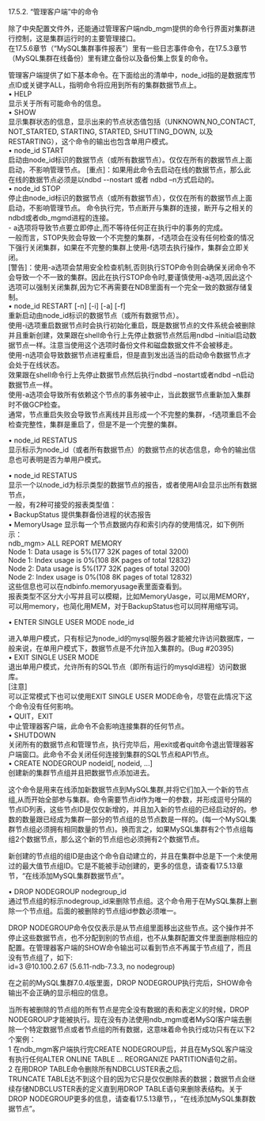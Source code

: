 17.5.2. “管理客户端”中的命令   

除了中央配置文件外，还能通过管理客户端ndb_mgm提供的命令行界面对集群进行控制，这是集群运行时的主要管理接口。  
在17.5.6章节（“MySQL集群事件报表”）里有一些日志事件命令，在17.5.3章节（MySQL集群在线备份）里有建立备份以及备份集上恢复的命令。  

管理客户端提供了如下基本命令。在下面给出的清单中，node_id指的是数据库节点ID或关键字ALL，指明命令将应用到所有的集群数据节点上。  
•  HELP  
  显示关于所有可能命令的信息。  
•  SHOW  
显示集群状态的信息，显示出来的节点状态值包括（UNKNOWN,NO_CONTACT, NOT_STARTED, STARTING, STARTED, SHUTTING_DOWN, 以及RESTARTING），这个命令的输出也包含单用户模式。  
•  node_id START   
启动由node_id标识的数据节点（或所有数据节点）。仅仅在所有的数据节点上面启动，不影响管理节点。
[重点]：如果用此命令去启动在线的数据节点，那么此在线的数据节点必须是以ndbd --nostart  或者 ndbd –n方式启动的。   
•  node_id STOP   
   停止由node_id标识的数据节点（或所有数据节点），仅仅在所有的数据节点上面启动，不影响管理节点。
	命令执行完，节点断开与集群的连接，断开与之相关的ndbd或者db_mgmd进程的连接。   
	- a选项将导致节点要立即停止,而不等待任何正在执行中的事务的完成。   
	一般而言，STOP失败会导致一个不完整的集群，-f选项会在没有任何检查的情况下强行关闭集群，如果在不完整的集群上使用-f选项去执行操作，集群会立即关闭。   
	[警告]：使用-a选项会禁用安全检查机制,否则执行STOP命令则会确保关闭命令不会导致一个不一致的集群。因此在执行STOP命令时,要谨慎使用-a选项,因此这个选项可以强制关闭集群,因为它不再需要在NDB里面有一个完全一致的数据存储复制。   
•  node_id RESTART [-n] [-i] [-a] [-f]   
重新启动由node_id标识的数据节点（或所有数据节点）。   
使用-i选项重启数据节点时会执行初始化重启，既是数据节点的文件系统会被删除并且重新创建，效果跟在shell命令行上先停止数据节点然后用ndbd –initial启动数据节点一样。注意当使用这个选项时备份文件和磁盘数据文件不会被移走。   
使用-n选项会导致数据节点进程重启，但是直到发出适当的启动命令数据节点才会处于在线状态。   
效果跟在shell命令行上先停止数据节点然后执行ndbd –nostart或者ndbd –n启动数据节点一样。   
使用-a选项会导致所有依赖这个节点的事务被中止，当此数据节点重新加入集群时不做GCP检查。   
通常，节点重启失败会导致节点离线并且形成一个不完整的集群，-f选项重启不会检查完整性，集群是重启了，但是不是一个完整的集群。   

•  node_id RESTATUS   
显示标示为node_id（或者所有数据节点）的数据节点的状态信息，命令的输出信息也可表明是否为单用户模式。   

•  node_id RESTATUS   
显示一个以node_id为标示类型的数据节点的报告，或者使用All会显示出所有数据节点，   
一般，有2种可接受的报表类型值：   
	•  BackupStatus  提供集群备份进程的状态报告   
	•  MemoryUsage  显示每一个节点数据内存和索引内存的使用情况，如下例所示：   
ndb_mgm> ALL REPORT MEMORY   
Node 1: Data usage is 5%(177 32K pages of total 3200)   
Node 1: Index usage is 0%(108 8K pages of total 12832)   
Node 2: Data usage is 5%(177 32K pages of total 3200)   
Node 2: Index usage is 0%(108 8K pages of total 12832)   
     这些信息也可以在ndbinfo.memoryusage表里面查看到。   
    报表类型不区分大小写并且可以模糊，比如MemoryUasge，可以用MEMORY，可以用memory，也简化用MEM，对于BackupStatus也可以同样用缩写词。   

•  ENTER SINGLE USER MODE node_id   

进入单用户模式，只有标记为node_id的mysql服务器才能被允许访问数据库，一般来说，在单用户模式下，数据节点是不允许加入集群的。(Bug #20395)   
•  EXIT SINGLE USER MODE   
退出单用户模式，允许所有的SQL节点（即所有运行的mysqld进程）访问数据库。   
   [注意]    
	可以正常模式下也可以使用EXIT SINGLE USER MODE命令，尽管在此情况下这个命令没有任何影响。   
•  QUIT，EXIT   
中止管理器客户端，此命令不会影响连接集群的任何节点。   
•  SHUTDOWN   
关闭所有的数据节点和管理节点，执行完毕后，用exit或者quit命令退出管理器客户端窗口。此命令不会关闭任何连接到集群的SQL节点和API节点。   
•  CREATE NODEGROUP nodeid[, nodeid, ...]   
创建新的集群节点组并且把数据节点添加进去。   

这个命令是用来在线添加新数据节点到MySQL集群,并将它们加入一个新的节点组,从而开始全部参与集群。命令需要节点id作为唯一的参数，并形成逗号分隔的节点ID列表，这些节点ID是仅仅新增的，并且加入新的节点组的已经启动好的。参数的数量跟已经成为集群一部分的节点组的总节点数是一样的。(每一个MySQL集群节点组必须拥有相同数量的节点)。换而言之，如果MySQL集群有2个节点组每组2个数据节点，那么这个新的节点组也必须拥有2个数据节点。   

新创建的节点组的组ID是由这个命令自动建立的，并且在集群中总是下一个未使用过的最大值节点组ID。它是不能被手动创建的，更多的信息，请查看17.5.13章节，“在线添加MySQL集群数据节点”。   

•  DROP NODEGROUP nodegroup_id   
通过节点组的标示nodegroup_id来删除节点组。这个命令用于在MySQL集群上删除一个节点组。后面的被删除的节点组id参数必须唯一。   

DROP NODEGROUP命令仅仅表示是从节点组里面移出这些节点。这个操作并不停止这些数据节点，也不分配到别的节点组，也不从集群配置文件里面删除相应的配置。在管理器客户端的SHOW命令输出可以看到节点不再属于节点组了，而且没有节点组了，如下:    
id=3 @10.100.2.67 (5.6.11-ndb-7.3.3, no nodegroup)   

在之前的MySQL集群7.0.4版里面，DROP NODEGROUP执行完后，SHOW命令输出不会正确的显示相应的信息。   

当所有被删除的节点组的所有节点是完全没有数据的表和表定义的时候，DROP NODEGROUP才能被执行。现在没有办法使用ndb_mgm或者MySQl客户端去删除一个特定数据节点或者节点组的所有数据，这意味着命令执行成功只有在以下2个案例：   
1 在ndb_mgm客户端执行完CREATE NODEGROUP后，并且在MySQL客户端没有执行任何ALTER ONLINE TABLE ... REORGANIZE PARTITION语句之前。   
2 在用DROP TABLE命令删除所有NDBCLUSTER表之后。   
	TRUNCATE TABLE达不到这个目的因为它只是仅仅删除表的数据；数据节点会继续存储NDBCLUSTER表的定义直到用DROP TABLE语句来删除表结构。关于DROP NODEGROUP更多的信息，请查看17.5.13章节，，“在线添加MySQL集群数据节点”。   




